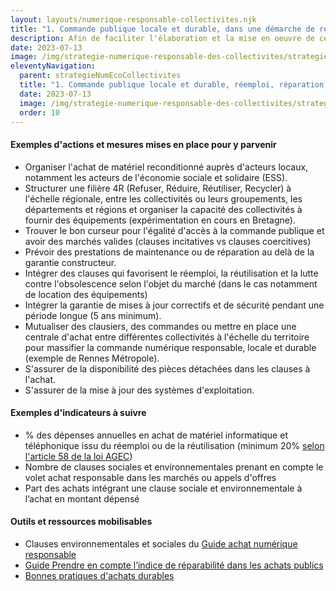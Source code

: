 ```yaml
---
layout: layouts/numerique-responsable-collectivites.njk
title: "1. Commande publique locale et durable, dans une démarche de réemploi, de réparation et de lutte contre l’obsolescence"
description: Afin de faciliter l'élaboration et la mise en oeuvre de ces nouvelles obligation par les collectivités concernées, la Mission interministérielle numérique responsable a travaillé avec le réseau des Interconnectés, dans le cadre du programme Transformation numérique des territoires à une traduction opérationnelle des nouvelles obligations fixées par ce décret.
date: 2023-07-13
image: /img/strategie-numerique-responsable-des-collectivites/strategie-numerique-responsable-collectivites.webp
eleventyNavigation:
  parent: strategieNumEcoCollectivites
  title: "1. Commande publique locale et durable, réemploi, réparation et lutte contre l’obsolescence"
  date: 2023-07-13
  image: /img/strategie-numerique-responsable-des-collectivites/strategie-numerique-responsable-collectivites.webp
  order: 10
---
```


#### Exemples d'actions et mesures mises en place pour y parvenir

- Organiser l'achat de matériel reconditionné auprès d'acteurs locaux, notamment les acteurs de l'économie sociale et solidaire (ESS).
- Structurer une filière 4R (Refuser, Réduire, Réutiliser, Recycler) à l'échelle régionale, entre les collectivités ou leurs groupements, les départements et régions et organiser la capacité des collectivités à fournir des équipements (expérimentation en cours en Bretagne).
- Trouver le bon curseur pour l'égalité d'accès à la commande publique et avoir des marchés valides (clauses incitatives vs clauses coercitives)
- Prévoir des prestations de maintenance ou de réparation au delà de la garantie constructeur.
- Intégrer des clauses qui favorisent le réemploi, la réutilisation et la lutte contre l'obsolescence selon l'objet du marché (dans le cas notamment de location des équipements)
- Intégrer la garantie de mises à jour correctifs et de sécurité pendant une période longue (5 ans minimum).
- Mutualiser des clausiers, des commandes ou mettre en place une centrale d'achat entre différentes collectivités à l'échelle du territoire pour massifier la commande numérique responsable, locale et durable (exemple de Rennes Métropole).
- S'assurer de la disponibilité des pièces détachées dans les clauses à l'achat.
- S'assurer de la mise à jour des systèmes d'exploitation.

#### Exemples d'indicateurs à suivre

- % des dépenses annuelles en achat de matériel informatique et téléphonique issu du réemploi ou de la réutilisation (minimum 20% [selon l'article 58 de la loi AGEC](https://www.legifrance.gouv.fr/jorf/article_jo/JORFARTI000041553823))
- Nombre de clauses sociales et environnementales prenant en compte le volet achat responsable dans les marchés ou appels d'offres
- Part des achats intégrant une clause sociale et environnementale à l’achat en montant dépensé

#### Outils et ressources mobilisables

- Clauses environnementales et sociales du [Guide achat numérique responsable](https://ecoresponsable.numerique.gouv.fr/publications/guide-pratique-achats-numeriques-responsables/)
- [Guide Prendre en compte l’indice de réparabilité dans les achats publics](https://ecoresponsable.numerique.gouv.fr/publications/guide-achat-indice-reparabilite/)
- [Bonnes pratiques d'achats durables](https://ecoresponsable.numerique.gouv.fr/publications/bonnes-pratiques/bonnes-pratiques/#bonnes-pratiques-achat-durable)
